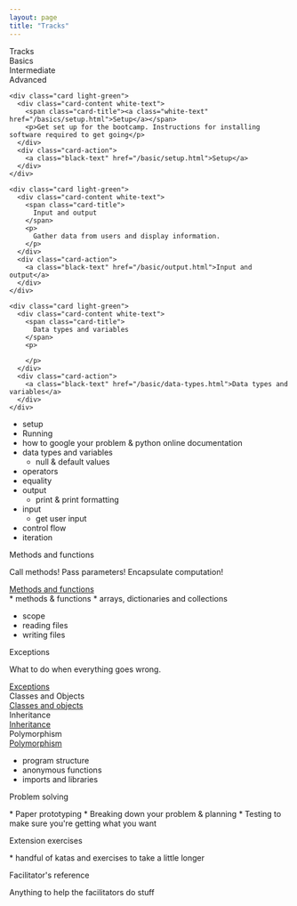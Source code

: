 ```yaml
---
layout: page
title: "Tracks"
---
```




<div class="row">
  <div class="col s12 grid-example blue darken-2">
    Tracks
  </div>
</div>

<div class="row">
  <div class="col s12 m4 grid-example light-green darken-1">Basics</div>
  <div class="col s12 m4 grid-example teal darken-1">Intermediate</div>
  <div class="col s12 m4 deep-purple darken-1 grid-example">Advanced</div>
</div>

<div class="row">
  <div class="col s12 m4">

    <div class="card light-green">
      <div class="card-content white-text">
        <span class="card-title"><a class="white-text" href="/basics/setup.html">Setup</a></span>
        <p>Get set up for the bootcamp. Instructions for installing software required to get going</p>
      </div>
      <div class="card-action">
        <a class="black-text" href="/basic/setup.html">Setup</a>
      </div>
    </div>

    <div class="card light-green">
      <div class="card-content white-text">
        <span class="card-title">
          Input and output
        </span>
        <p>
          Gather data from users and display information.
        </p>
      </div>
      <div class="card-action">
        <a class="black-text" href="/basic/output.html">Input and output</a>
      </div>
    </div>

    <div class="card light-green">
      <div class="card-content white-text">
        <span class="card-title">
          Data types and variables
        </span>
        <p>

        </p>
      </div>
      <div class="card-action">
        <a class="black-text" href="/basic/data-types.html">Data types and variables</a>
      </div>
    </div>

  * setup
  * Running
  * how to google your problem & python online documentation
  * data types and variables
      * null & default values
  * operators
  * equality
  * output
    - print & print formatting
  * input
    - get user input
  * control flow
  * iteration


  </div>
  <div class="col s12 m4">

  <div class="card teal">
    <div class="card-content white-text">
      <span class="card-title">
        Methods and functions
      </span>
      <p>
      Call methods! Pass parameters! Encapsulate computation!
      </p>
    </div>
    <div class="card-action">
      <a href="/intermediate/methods.html">Methods and functions</a>
    </div>
  </div>
  * methods & functions
  * arrays, dictionaries and collections

  * scope
  * reading files
  * writing files

  </div>

  <div class="col s12 m4">

  <div class="card deep-purple">
    <div class="card-content white-text">
      <span class="card-title">
        Exceptions
      </span>
      <p>
        What to do when everything goes wrong.
      </p>
    </div>
    <div class="card-action">
      <a href="/advanced/exceptions.html">
      Exceptions
      </a>
    </div>
  </div>

  <div class="card deep-purple">
    <div class="card-content white-text">
      <span class="card-title">
        Classes and Objects
      </span>
    </div>
    <div class="card-action">
      <a href="/advanced/classes-and-objects.html">
      Classes and objects
      </a>
    </div>
  </div>

  <div class="card deep-purple">
    <div class="card-content white-text">
      <span class="card-title">
        Inheritance
      </span>
    </div>
    <div class="card-action">
      <a href="/advanced/inheritance.html">
      Inheritance
      </a>
    </div>
  </div>

  <div class="card deep-purple">
    <div class="card-content white-text">
      <span class="card-title">
        Polymorphism
      </span>
    </div>
    <div class="card-action">
      <a href="/advanced/polymorphism.html">
      Polymorphism
      </a>
    </div>
  </div>

  * program structure
  * anonymous functions
  * imports and libraries

  </div>

</div>

<div class="row">
  <div class="col s12 grid-example blue darken-2">
    Problem solving
  </div>
  <p>
    * Paper prototyping
    * Breaking down your problem & planning
    * Testing to make sure you're getting what you want
  </p>
</div>

<div class="row">
  <div class="col s12 grid-example blue darken-2">
    Extension exercises
  </div>
  <p>
    * handful of katas and exercises to take a little longer
    </p>
</div>

<div class="row">
  <div class="col s12 grid-example blue darken-2">
    Facilitator's reference
  </div>
  <p>Anything to help the facilitators do stuff</p>
</div>
